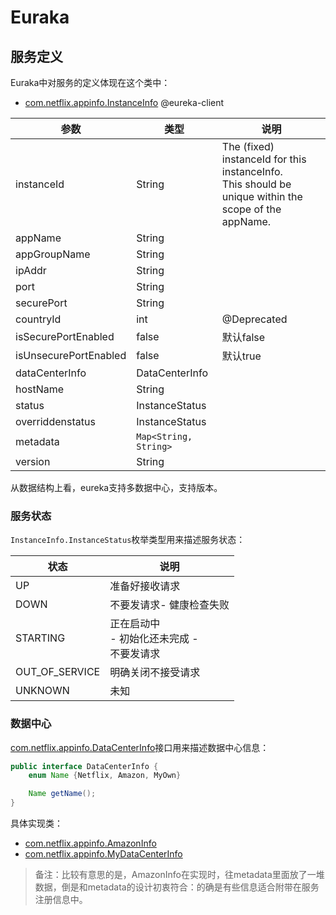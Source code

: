 # Euraka

## 服务定义

Euraka中对服务的定义体现在这个类中：

- [com.netflix.appinfo.InstanceInfo](https://github.com/Netflix/eureka/blob/master/eureka-client/src/main/java/com/netflix/appinfo/InstanceInfo.java) @eureka-client

| 参数 | 类型 | 说明 |
|--------|--------|--------|
|    instanceId    |    String    |   The (fixed) instanceId for this instanceInfo. <br>This should be unique within the scope of the appName.  |
|    appName    |    String    |        |
|    appGroupName    |    String    |        |
|    ipAddr    |    String    |        |
|    port    |    String    |        |
|    securePort    |    String    |        |
|    countryId    |    int    |    @Deprecated    |
|    isSecurePortEnabled    |    false    |    默认false    |
|    isUnsecurePortEnabled    |    false    |    默认true    |
|    dataCenterInfo    |    DataCenterInfo    |        |
|    hostName    |    String    |        |
|    status    |    InstanceStatus    |        |
|    overriddenstatus    |    InstanceStatus    |        |
|    metadata    |    `Map<String, String>`    |        |
|    version    |    String    |        |

从数据结构上看，eureka支持多数据中心，支持版本。

### 服务状态

`InstanceInfo.InstanceStatus`枚举类型用来描述服务状态：

| 状态 | 说明 |
|--------|--------|
|    UP    |    准备好接收请求   |
|    DOWN    |    不要发请求- 健康检查失败    |
|    STARTING    |    正在启动中<br>- 初始化还未完成 - <br>不要发请求    |
|    OUT_OF_SERVICE    |    明确关闭不接受请求    |
|    UNKNOWN    |    未知    |

### 数据中心

[com.netflix.appinfo.DataCenterInfo](https://github.com/Netflix/eureka/blob/master/eureka-client/src/main/java/com/netflix/appinfo/DataCenterInfo.java)接口用来描述数据中心信息：

```java
public interface DataCenterInfo {
    enum Name {Netflix, Amazon, MyOwn}

    Name getName();
}
```

具体实现类：

- [com.netflix.appinfo.AmazonInfo](https://github.com/Netflix/eureka/blob/master/eureka-client/src/main/java/com/netflix/appinfo/AmazonInfo.java)
- [com.netflix.appinfo.MyDataCenterInfo](https://github.com/Netflix/eureka/blob/master/eureka-client/src/main/java/com/netflix/appinfo/MyDataCenterInfo.java)

> 备注：比较有意思的是，AmazonInfo在实现时，往metadata里面放了一堆数据，倒是和metadata的设计初衷符合：的确是有些信息适合附带在服务注册信息中。

